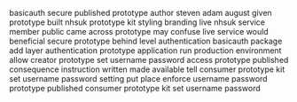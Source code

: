 basicauth secure published prototype author steven adam august given prototype built nhsuk prototype kit styling branding live nhsuk service member public came across prototype may confuse live service would beneficial secure prototype behind level authentication basicauth package add layer authentication prototype application run production environment allow creator prototype set username password access prototype published consequence instruction written made available tell consumer prototype kit set username password setting put place enforce username password prototype published consumer prototype kit set username password